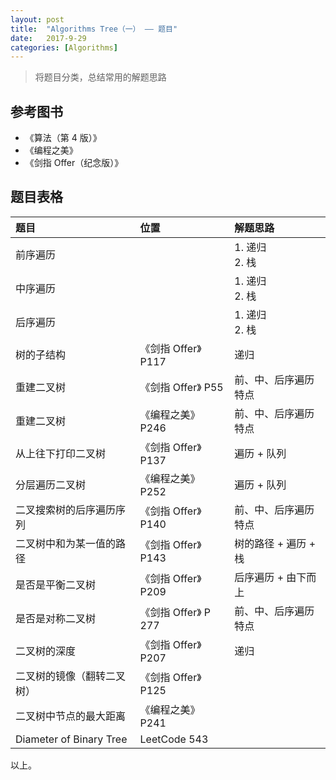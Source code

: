```yaml
---
layout: post
title:  "Algorithms Tree（一） —— 题目"
date:   2017-9-29
categories: [Algorithms]
---
```


> 将题目分类，总结常用的解题思路

## 参考图书
- 《算法（第 4 版）》
- 《编程之美》
- 《剑指 Offer（纪念版）》

## 题目表格

题目 | 位置 | 解题思路
:---------| :----------| :---------
前序遍历 |  | 1. 递归 <br> 2. 栈
中序遍历 |  | 1. 递归 <br> 2. 栈
后序遍历 |  | 1. 递归 <br> 2. 栈
树的子结构 | 《剑指 Offer》 P117 | 递归
重建二叉树 | 《剑指 Offer》 P55 | 前、中、后序遍历特点 |
重建二叉树 | 《编程之美》 P246 | 前、中、后序遍历特点 |
从上往下打印二叉树 | 《剑指 Offer》 P137 | 遍历 + 队列 |
分层遍历二叉树 | 《编程之美》 P252 | 遍历 + 队列 |
二叉搜索树的后序遍历序列 | 《剑指 Offer》 P140 | 前、中、后序遍历特点 |
二叉树中和为某一值的路径 | 《剑指 Offer》 P143 | 树的路径 + 遍历 + 栈 |
是否是平衡二叉树 | 《剑指 Offer》 P209 | 后序遍历 + 由下而上
是否是对称二叉树 | 《剑指 Offer》 P 277 | 前、中、后序遍历特点
二叉树的深度 | 《剑指 Offer》 P207 | 递归
二叉树的镜像（翻转二叉树）| 《剑指 Offer》 P125 |
二叉树中节点的最大距离 | 《编程之美》P241 |
Diameter of Binary Tree | LeetCode 543 |

以上。

